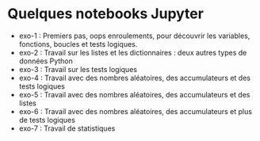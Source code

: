 # Quelques notebooks Jupyter

- exo-1 : Premiers pas, oops enroulements, pour découvrir les variables, fonctions, boucles et tests logiques.
- exo-2 : Travail sur les listes et les dictionnaires : deux autres types de données Python 
- exo-3 : Travail sur les tests logiques
- exo-4 : Travail avec des nombres aléatoires, des accumulateurs et des tests logiques
- exo-5 : Travail avec des nombres aléatoires, des accumulateurs et des listes
- exo-6 : Travail avec des nombres aléatoires, des accumulateurs et plus de tests logiques
- exo-7 : Travail de statistiques
